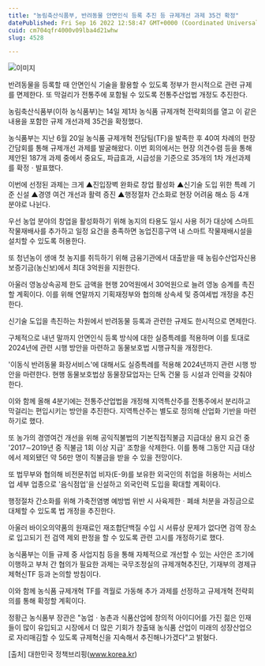 ```yaml
---
title: "농림축산식품부, 반려동물 안면인식 등록 추진 등 규제개선 과제 35건 확정"
datePublished: Fri Sep 16 2022 12:58:47 GMT+0000 (Coordinated Universal Time)
cuid: cm704qfr4000v09lba4d21whw
slug: 4528

---
```



![이미지](https://cdn.hashnode.com/res/hashnode/image/upload/v1739257037084/f2720b80-025b-47ed-84e3-b7694b5d00de.jpeg)

반려동물을 등록할 때 안면인식 기술을 활용할 수 있도록 정부가 한시적으로 관련 규제를 면제한다. 또 막걸리가 전통주에 포함될 수 있도록 전통주산업법 개정도 추진한다.

농림축산식품부(이하 농식품부)는 14일 제1차 농식품 규제개혁 전략회의를 열고 이 같은 내용을 포함한 규제 개선과제 35건을 확정했다.

농식품부는 지난 6월 20일 농식품 규제개혁 전담팀(TF)을 발족한 후 40여 차례의 현장 간담회를 통해 규제개선 과제를 발굴해왔다. 이번 회의에서는 현장 의견수렴 등을 통해 제안된 187개 과제 중에서 중요도, 파급효과, 시급성을 기준으로 35개의 1차 개선과제를 확정ㆍ발표했다.

이번에 선정된 과제는 크게 ▲진입장벽 완화로 창업 활성화 ▲신기술 도입 위한 특례 기준 신설 ▲경영 여건 개선과 활력 증진 ▲행정절차 간소화로 현장 어려움 해소 등 4개 분야로 나뉜다.

우선 농업 분야의 창업을 활성화하기 위해 농지의 타용도 일시 사용 허가 대상에 스마트작물재배사를 추가하고 일정 요건을 충족하면 농업진흥구역 내 스마트 작물재배시설을 설치할 수 있도록 허용한다.

또 청년농이 생애 첫 농지를 취득하기 위해 금융기관에서 대출받을 때 농림수산업자신용보증기금(농신보)에서 최대 3억원을 지원한다.

아울러 영농상속공제 한도 금액을 현행 20억원에서 30억원으로 늘려 영농 승계를 촉진할 계획이다. 이를 위해 연말까지 기획재정부와 협의해 상속세 및 증여세법 개정을 추진한다.

신기술 도입을 촉진하는 차원에서 반려동물 등록과 관련한 규제도 한시적으로 면제한다.

구체적으로 내년 말까지 안면인식 등록 방식에 대한 실증특례를 적용하며 이를 토대로 2024년에 관련 시행 방안을 마련하고 동물보호법 시행규칙을 개정한다.

'이동식 반려동물 화장서비스'에 대해서도 실증특례를 적용해 2024년까지 관련 시행 방안을 마련한다. 현행 동물보호법상 동물장묘업자는 단독 건물 등 시설과 인력을 갖춰야 한다.

이와 함께 올해 4분기에는 전통주산업법을 개정해 지역특산주를 전통주에서 분리하고 막걸리는 편입시키는 방안을 추진한다. 지역특산주는 별도로 정의해 산업화 기반을 마련하기로 했다.

또 농가의 경영여건 개선을 위해 공익직불법의 기본직접직불금 지급대상 용지 요건 중 '2017∼2019년 중 직불금 1회 이상 지급' 조항을 삭제한다. 이를 통해 그동안 지급 대상에서 제외됐던 약 56만 명이 직불금을 받을 수 있을 전망이다.

또 법무부와 협의해 비전문취업 비자(E-9)를 보유한 외국인의 취업을 허용하는 서비스업 세부 업종으로 '음식점업'을 신설하고 외국인력 도입을 확대할 계획이다.

행정절차 간소화를 위해 가축전염병 예방법 위반 시 사육제한ㆍ폐쇄 처분을 과징금으로 대체할 수 있도록 법 개정을 추진한다.

아울러 바이오의약품의 원재료인 재조합단백질 수입 시 서류상 문제가 없다면 검역 장소로 입고되기 전 검역 제외 판정을 할 수 있도록 관련 고시를 개정하기로 했다.

농식품부는 이들 규제 중 사업지침 등을 통해 자체적으로 개선할 수 있는 사안은 조기에 이행하고 부처 간 협의가 필요한 과제는 국무조정실의 규제개혁추진단, 기재부의 경제규제혁신TF 등과 논의할 방침이다.

이와 함께 농식품 규제개혁 TF를 격월로 가동해 추가 과제를 선정하고 규제개혁 전략회의를 통해 확정할 계획이다.

정황근 농식품부 장관은 "농업ㆍ농촌과 식품산업에 창의적 아이디어를 가진 젊은 인재들이 많이 유입되고 시장에서 더 많은 기회가 창출돼 농식품 산업이 미래의 성장산업으로 자리매김할 수 있도록 규제혁신을 지속해서 추진해나가겠다"고 밝혔다.

[출처] 대한민국 정책브리핑(www.korea.kr)